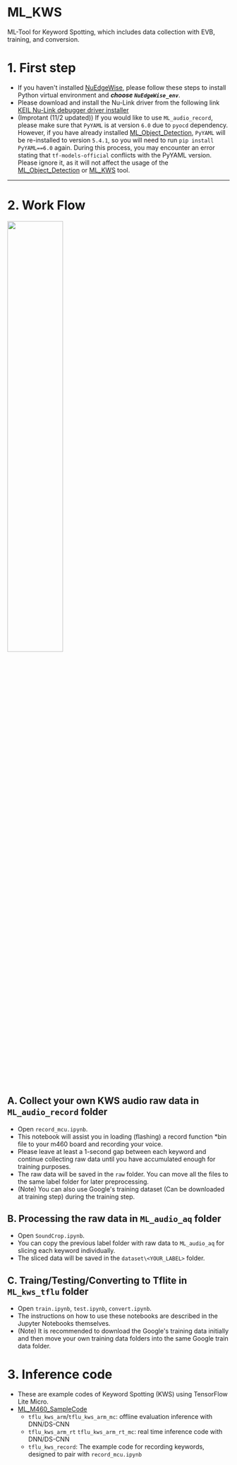 # ML_KWS
ML-Tool for Keyword Spotting, which includes data collection with EVB, training, and conversion.

# 1. First step
- If you haven't installed [NuEdgeWise](https://github.com/OpenNuvoton/NuEdgeWise), please follow these steps to install Python virtual environment and ***choose `NuEdgeWise_env`***.
- Please download and install the Nu-Link driver from the following link [KEIL Nu-Link debugger driver installer](https://github.com/OpenNuvoton/Nuvoton_Tools)
- (Improtant (11/2 updated)) If you would like to use `ML_audio_record`, please make sure that `PyYAML` is at version `6.0` due to `pyocd` dependency. However, if you have already installed [ML_Object_Detection](https://github.com/OpenNuvoton/ML_Object_Detection), `PyYAML` will be re-installed to version `5.4.1`, so you will need to run `pip install PyYAML==6.0` again. During this process, you may encounter an error stating that `tf-models-official` conflicts with the PyYAML version. Please ignore it, as it will not affect the usage of the [ML_Object_Detection](https://github.com/OpenNuvoton/ML_Object_Detection) or [ML_KWS](https://github.com/OpenNuvoton/ML_KWS) tool.
---
# 2. Work Flow
 <img src="https://user-images.githubusercontent.com/105192502/202999518-7d4a6384-6cef-4901-b948-b1117baa7bdd.png" width="50%">

## A. Collect your own KWS audio raw data in `ML_audio_record` folder
- Open `record_mcu.ipynb`.
- This notebook will assist you in loading (flashing) a record function *bin file to your m460 board and recording your voice.
- Please leave at least a 1-second gap between each keyword and continue collecting raw data until you have accumulated enough for training purposes.
- The raw data will be saved in the `raw` folder. You can move all the files to the same label folder for later preprocessing.
- (Note) You can also use Google's training dataset (Can be downloaded at training step) during the training step.

## B. Processing the raw data in `ML_audio_aq` folder
- Open `SoundCrop.ipynb`.
- You can copy the previous label folder with raw data to `ML_audio_aq` for slicing each keyword individually.
- The sliced data will be saved in the `dataset\<YOUR_LABEL>` folder.

## C. Traing/Testing/Converting to Tflite in `ML_kws_tflu` folder
- Open `train.ipynb`, `test.ipynb`, `convert.ipynb`.
- The instructions on how to use these notebooks are described in the Jupyter Notebooks themselves.
- (Note) It is recommended to download the Google's training data initially and then move your own training data folders into the same Google train data folder.

# 3. Inference code
- These are example codes of Keyword Spotting (KWS) using TensorFlow Lite Micro.
- [ML_M460_SampleCode](https://github.com/OpenNuvoton/ML_M460_SampleCode)
  - `tflu_kws_arm`/`tflu_kws_arm_mc`: offline evaluation inference with DNN/DS-CNN
  - `tflu_kws_arm_rt` `tflu_kws_arm_rt_mc`: real time inference code with DNN/DS-CNN
  - `tflu_kws_record`: The example code for recording keywords, designed to pair with `record_mcu.ipynb`
  
 
